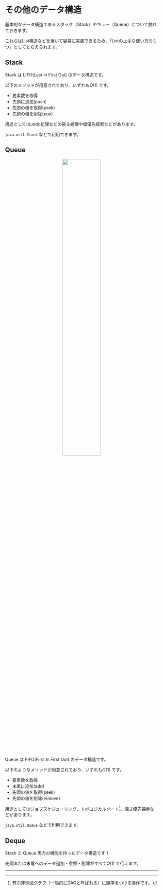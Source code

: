 # その他のデータ構造


基本的なデータ構造であるスタック（Stack）やキュー（Queue）について触れておきます。

これらはList構造などを用いて容易に実装できるため、「Listの上手な使い方の１つ」としてとらえられます。




## Stack

Stack は LIFO(Last In First Out) のデータ構造です。

以下のメソッドが用意されており、いずれも$O(1)$ です。

- 要素数を取得
- 先頭に追加(push)
- 先頭の値を取得(peek)
- 先頭の値を削除(pop)


用途としてはundo処理などの戻る処理や幅優先探索などがあります。

`java.util.Stack` などで利用できます。




## Queue

<div align="center">
<img src="https://res.cloudinary.com/ddaz9etkx/image/upload/v1628516592/ot/toilet_gyouretsu_qigx4p.png" width="50%">
</div>

Queue は FIFO(First In First Out) のデータ構造です。

以下のようなメソッドが用意されており、いずれも$O(1)$ です。

- 要素数を取得
- 末尾に追加(add)
- 先頭の値を取得(peek)
- 先頭の値を削除(remove)

用途としてはジョブスケジューリング、トポロジカルソート[^1]、深さ優先探索などがあります。

`java.util.Queue` などで利用できます。


## Deque

Stack と Queue 両方の機能を持ったデータ構造です！

先頭または末尾へのデータ追加・参照・削除がすべて$O(1)$ で行えます。


<hr>

[^1]: 有向非巡回グラフ（一般的にDAGと呼ばれる）に順序をつける操作です。